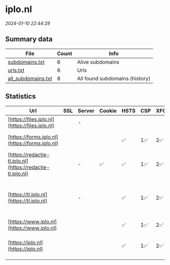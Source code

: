 # iplo.nl
*2024-01-10 22:44:29*
## Summary data
| File       | Count | Info |
|------------|-------|------|
|[subdomains.txt](/data/iplo.nl/subdomains.txt)|6|Alive subdomains|
|[urls.txt](/data/iplo.nl/urls.txt)|6|Urls|
|[all_subdomains.txt](/data/iplo.nl/all_subdomains.txt)|8|All found subdomains (history)|
## Statistics
| Url | SSL | Server | Cookie | HSTS | CSP | XFO | XXP | RP | Tech |Title |
|------------|-------|------|------|------|------|------|------|------|------|------|
|[https://files.iplo.nl](https://files.iplo.nl)| |-| | | | | | 3:white_check_mark: |||
|[https://forms.iplo.nl](https://forms.iplo.nl)| || |:white_check_mark: | 1:white_check_mark: | 2:white_check_mark: | 3:white_check_mark: |HSTS Microsoft ASP.NET:-|Document Moved|
|[https://redactie-tl.iplo.nl](https://redactie-tl.iplo.nl)| |-|:white_check_mark: |:white_check_mark: | 1:white_check_mark: | 2:white_check_mark: | 3:white_check_mark: |HSTS Microsoft ASP.NET:-|Object moved|
|[https://tl.iplo.nl](https://tl.iplo.nl)| |-| |:white_check_mark: | 1:white_check_mark: | 2:white_check_mark: | 3:white_check_mark: |Google Tag Manager HSTS Microsoft ASP.NET:-|Technische leidr...|
|[https://www.iplo.nl](https://www.iplo.nl)| || |:white_check_mark: | 1:white_check_mark: | 2:white_check_mark: | 3:white_check_mark: |HSTS|Object moved|
|[https://iplo.nl](https://iplo.nl)| || |:white_check_mark: | 1:white_check_mark: | 2:white_check_mark: | 3:white_check_mark: |Google Tag Manager HSTS|Home | Informati...|